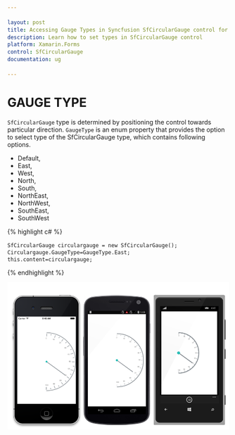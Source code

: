 ```yaml
---

layout: post
title: Accessing Gauge Types in Syncfusion SfCircularGauge control for Xamarin.Forms Platform
description: Learn how to set types in SfCircularGauge control
platform: Xamarin.Forms
control: SfCircularGauge
documentation: ug

---
```


# GAUGE TYPE

`SfCircularGauge` type is determined by positioning the control towards particular direction. `GaugeType` is an enum property that provides the option to select type of the SfCircularGauge type, which contains following options.

* Default,
* East,
* West,
* North,
* South,
* NorthEast,
* NorthWest,
* SouthEast,
* SouthWest

{% highlight c# %}

    SfCircularGauge circulargauge = new SfCircularGauge();
    Circulargauge.GaugeType=GaugeType.East;
    this.content=circulargauge;

{% endhighlight %}

![](gauge-type_images/gauge-type.png)
